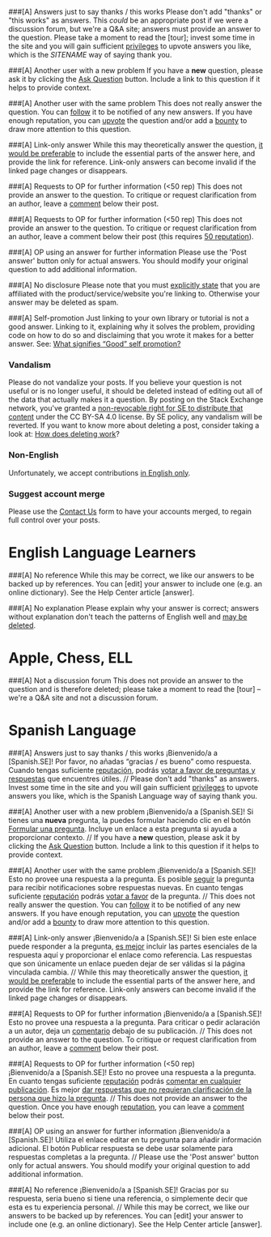 ###[A] Answers just to say thanks / this works
Please don't add "thanks" or "this works" as answers. This *could* be an appropriate post if we were a discussion forum, but we're a Q&A site; answers must provide an answer to the question. Please take a moment to read the [tour]; invest some time in the site and you will gain sufficient [privileges](/privileges/vote-up) to upvote answers you like, which is the $SITENAME$ way of saying thank you.

###[A] Another user with a new problem
If you have a **new** question, please ask it by clicking the [Ask Question](/questions/ask) button. Include a link to this question if it helps to provide context.

###[A] Another user with the same problem
This does not really answer the question. You can [follow](https://meta.stackexchange.com/q/345661/295232) it to be notified of any new answers. If you have enough reputation, you can [upvote](/privileges/vote-up) the question and/or add a [bounty](/help/bounty) to draw more attention to this question.

###[A] Link-only answer
While this may theoretically answer the question, [it would be preferable](https://meta.stackexchange.com/a/8259/295232) to include the essential parts of the answer here, and provide the link for reference. Link-only answers can become invalid if the linked page changes or disappears.

###[A] Requests to OP for further information (<50 rep)
This does not provide an answer to the question. To critique or request clarification from an author, leave a [comment](/privileges/comment) below their post.

###[A] Requests to OP for further information (<50 rep)
This does not provide an answer to the question. To critique or request clarification from an author, leave a comment below their post (this requires [50 reputation](/privileges/comment)).

###[A] OP using an answer for further information
Please use the 'Post answer' button only for actual answers. You should modify your original question to add additional information.

###[A] No disclosure
Please note that you must [explicitly state](/help/promotion) that you are affiliated with the product/service/website you're linking to. Otherwise your answer may be deleted as spam.

###[A] Self-promotion
Just linking to your own library or tutorial is not a good answer. Linking to it, explaining why it solves the problem, providing code on how to do so and disclaiming that you wrote it makes for a better answer. See: [What signifies “Good” self promotion?](https://meta.stackexchange.com/q/182212/295232)

### Vandalism
Please do not vandalize your posts. If you believe your question is not useful or is no longer useful, it should be deleted instead of editing out all of the data that actually makes it a question. By posting on the Stack Exchange network, you've granted a [non-revocable right for SE to distribute that content](/legal/terms-of-service/public#licensing) under the CC BY-SA 4.0 license. By SE policy, any vandalism will be reverted. If you want to know more about deleting a post, consider taking a look at: [How does deleting work](https://meta.stackexchange.com/q/5221/295232)?

### Non-English
Unfortunately, we accept contributions [in English only](https://meta.stackoverflow.com/q/297673/4751173).

### Suggest account merge
Please use the [Contact Us](/contact) form to have your accounts merged, to regain full control over your posts.

# English Language Learners

###[A] No reference
While this may be correct, we like our answers to be backed up by references. You can [edit] your answer to include one (e.g. an online dictionary). See the Help Center article [answer].

###[A] No explanation
Please explain why your answer is correct; answers without explanation don't teach the patterns of English well and [may be deleted](https://ell.meta.stackexchange.com/q/3294/18673).

# Apple, Chess, ELL

###[A] Not a discussion forum
This does not provide an answer to the question and is therefore deleted; please take a moment to read the [tour] – we're a Q&A site and not a discussion forum.

# Spanish Language

###[A] Answers just to say thanks / this works
¡Bienvenido/a a [Spanish.SE]! Por favor, no añadas “gracias / es bueno” como respuesta. Cuando tengas suficiente [reputación](/help/whats-reputation), podrás [votar a favor de preguntas y respuestas](/help/privileges/vote-up) que encuentres útiles. // Please don't add "thanks" as answers. Invest some time in the site and you will gain sufficient [privileges](//spanish.stackexchange.com/privileges) to upvote answers you like, which is the Spanish Language way of saying thank you.

###[A] Another user with a new problem
¡Bienvenido/a a [Spanish.SE]! Si tienes una **nueva** pregunta, la puedes formular haciendo clic en el botón [Formular una pregunta](/questions/ask). Incluye un enlace a esta pregunta si ayuda a proporcionar contexto. // If you have a **new** question, please ask it by clicking the [Ask Question](/questions/ask) button. Include a link to this question if it helps to provide context.

###[A] Another user with the same problem
¡Bienvenido/a a [Spanish.SE]! Esto no provee una respuesta a la pregunta. Es posible [seguir](https://meta.stackexchange.com/q/345661/295232) la pregunta para recibir notificaciones sobre respuestas nuevas. En cuanto tengas suficiente [reputación](/help/whats-reputation) podrás [votar a favor](/help/privileges/vote-up) de la pregunta. // This does not really answer the question. You can [follow](https://meta.stackexchange.com/q/345661/295232) it to be notified of any new answers. If you have enough reputation, you can [upvote](/privileges/vote-up) the question and/or add a [bounty](/help/bounty) to draw more attention to this question.

###[A] Link-only answer
¡Bienvenido/a a [Spanish.SE]! Si bien este enlace puede responder a la pregunta, [es mejor](https://meta.stackexchange.com/a/8259/295232) incluir las partes esenciales de la respuesta aquí y proporcionar el enlace como referencia. Las respuestas que son únicamente un enlace pueden dejar de ser válidas si la página vinculada cambia. // While this may theoretically answer the question, [it would be preferable](https://meta.stackexchange.com/a/8259/295232) to include the essential parts of the answer here, and provide the link for reference. Link-only answers can become invalid if the linked page changes or disappears.                                                                                                                                                      

###[A] Requests to OP for further information
¡Bienvenido/a a [Spanish.SE]! Esto no provee una respuesta a la pregunta. Para criticar o pedir aclaración a un autor, deja un [comentario](/privileges/comment) debajo de su publicación. // This does not provide an answer to the question. To critique or request clarification from an author, leave a [comment](/privileges/comment) below their post.

###[A] Requests to OP for further information (<50 rep)                                                       
¡Bienvenido/a a [Spanish.SE]! Esto no provee una respuesta a la pregunta. En cuanto tengas suficiente [reputación](/help/whats-reputation) podrás [comentar en cualquier publicación](/privileges/comment). Es mejor [dar respuestas que no requieran clarificación de la persona que hizo la pregunta](https://es.meta.stackoverflow.com/q/586/22845). // This does not provide an answer to the question. Once you have enough [reputation](/help/whats-reputation), you can leave a [comment](/privileges/comment) below their post.

###[A] OP using an answer for further information
¡Bienvenido/a a [Spanish.SE]! Utiliza el enlace editar en tu pregunta para añadir información adicional. El botón Publicar respuesta se debe usar solamente para respuestas completas a la pregunta. // Please use the 'Post answer' button only for actual answers. You should modify your original question to add additional information.

###[A] No reference
¡Bienvenido/a a [Spanish.SE]! Gracias por su respuesta, seria bueno si tiene una referencia, o simplemente decir que esta es tu experiencia personal. // While this may be correct, we like our answers to be backed up by references. You can [edit] your answer to include one (e.g. an online dictionary). See the Help Center article [answer].
